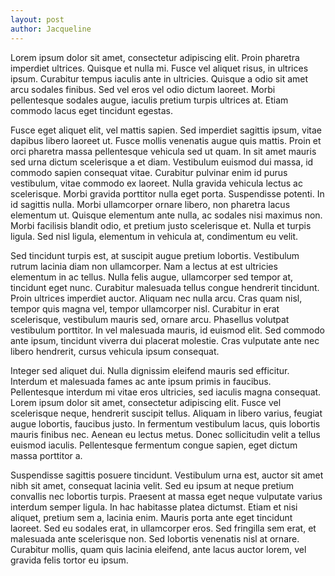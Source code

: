 ```yaml
---
layout: post
author: Jacqueline
---
```

Lorem ipsum dolor sit amet, consectetur adipiscing elit. Proin pharetra imperdiet ultrices. Quisque et nulla mi. Fusce vel aliquet risus, in ultrices ipsum. Curabitur tempus iaculis ante in ultricies. Quisque a odio sit amet arcu sodales finibus. Sed vel eros vel odio dictum laoreet. Morbi pellentesque sodales augue, iaculis pretium turpis ultrices at. Etiam commodo lacus eget tincidunt egestas.

Fusce eget aliquet elit, vel mattis sapien. Sed imperdiet sagittis ipsum, vitae dapibus libero laoreet ut. Fusce mollis venenatis augue quis mattis. Proin et orci pharetra massa pellentesque vehicula sed ut quam. In sit amet mauris sed urna dictum scelerisque a et diam. Vestibulum euismod dui massa, id commodo sapien consequat vitae. Curabitur pulvinar enim id purus vestibulum, vitae commodo ex laoreet. Nulla gravida vehicula lectus ac scelerisque. Morbi gravida porttitor nulla eget porta. Suspendisse potenti. In id sagittis nulla. Morbi ullamcorper ornare libero, non pharetra lacus elementum ut. Quisque elementum ante nulla, ac sodales nisi maximus non. Morbi facilisis blandit odio, et pretium justo scelerisque et. Nulla et turpis ligula. Sed nisl ligula, elementum in vehicula at, condimentum eu velit.

Sed tincidunt turpis est, at suscipit augue pretium lobortis. Vestibulum rutrum lacinia diam non ullamcorper. Nam a lectus at est ultricies elementum in ac tellus. Nulla felis augue, ullamcorper sed tempor at, tincidunt eget nunc. Curabitur malesuada tellus congue hendrerit tincidunt. Proin ultrices imperdiet auctor. Aliquam nec nulla arcu. Cras quam nisl, tempor quis magna vel, tempor ullamcorper nisl. Curabitur in erat scelerisque, vestibulum mauris sed, ornare arcu. Phasellus volutpat vestibulum porttitor. In vel malesuada mauris, id euismod elit. Sed commodo ante ipsum, tincidunt viverra dui placerat molestie. Cras vulputate ante nec libero hendrerit, cursus vehicula ipsum consequat.

Integer sed aliquet dui. Nulla dignissim eleifend mauris sed efficitur. Interdum et malesuada fames ac ante ipsum primis in faucibus. Pellentesque interdum mi vitae eros ultricies, sed iaculis magna consequat. Lorem ipsum dolor sit amet, consectetur adipiscing elit. Fusce vel scelerisque neque, hendrerit suscipit tellus. Aliquam in libero varius, feugiat augue lobortis, faucibus justo. In fermentum vestibulum lacus, quis lobortis mauris finibus nec. Aenean eu lectus metus. Donec sollicitudin velit a tellus euismod iaculis. Pellentesque fermentum congue sapien, eget dictum massa porttitor a.

Suspendisse sagittis posuere tincidunt. Vestibulum urna est, auctor sit amet nibh sit amet, consequat lacinia velit. Sed eu ipsum at neque pretium convallis nec lobortis turpis. Praesent at massa eget neque vulputate varius interdum semper ligula. In hac habitasse platea dictumst. Etiam et nisi aliquet, pretium sem a, lacinia enim. Mauris porta ante eget tincidunt laoreet. Sed eu sodales erat, in ullamcorper eros. Sed fringilla sem erat, et malesuada ante scelerisque non. Sed lobortis venenatis nisl at ornare. Curabitur mollis, quam quis lacinia eleifend, ante lacus auctor lorem, vel gravida felis tortor eu ipsum.